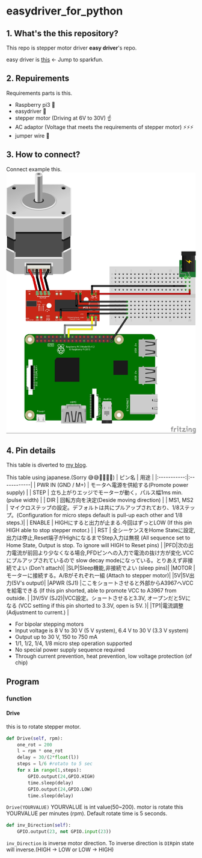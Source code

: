 # easydriver_for_python


## 1. What's the this repository?
This repo is stepper motor driver **easy driver**'s repo.

easy driver is [this](https://www.sparkfun.com/products/12779) <- Jump to sparkfun.

## 2. Repuirements
Requirements parts is this.
- Raspberry pi3 :strawberry:
- easydriver :car:
- stepper motor (Driving at 6V to 30V) :point_up:
- AC adaptor (Voltage that meets the requirements of stepper motor) :zap::zap::zap:
- jumper wire :arrows_counterclockwise:

## 3. How to connect?
Connect example this.
![connect](./pic/stp.jpg)

## 4. Pin details
This table is diverted to [my blog](http://hatobus.hatenablog.jp/entry/2017/10/31/203757).

This table using japanese.(Sorry :sweat_smile::sweat_smile::pray::pray::pray::pray:)
| ピン名 | 用途 | 
|:-----------:|:------------|
| PWR IN (GND / M+)       | モータへ電源を供給する(Promote power supply) |
| STEP     | 立ち上がりエッジでモーターが動く，パルス幅1ms min. (pulse width)    |
| DIR      | 回転方向を決定(Deside moving direction) | 
| MS1, MS2 | マイクロステップの設定。デフォルトは共にプルアップされており、1/8ステップ。(Configuration for micro steps default is pull-up each other and 1/8 steps.)|
| ENABLE | HIGHにすると出力が止まる.今回はずっとLOW (If this pin HIGH able to stop stepper motor.) | 
| RST | 全シーケンスをHome Stateに設定,出力は停止,Reset端子がHighになるまでStep入力は無視 (All sequence set to Home State, Output is stop. To ignore will HIGH to Reset pins) |
|PFD|次の出力電流が前回より少なくなる場合,PFDピンへの入力で電流の抜け方が変化.VCCにプルアップされているので slow decay modeになっている。とりあえず非接続でよい (Don't attach)|
|SLP|Sleep機能,非接続でよい (sleep pins)|
|MOTOR	|モーターに接続する。A/Bがそれぞれ一組 (Attach to stepper motor)|
|5V|5V出力(5V's output)|
|APWR (SJ1)	|ここをショートさせると外部からA3967へVCCを給電できる (If this pin shorted, able to promote VCC to A3967 from outside. |
|3V/5V (SJ2)|VCC設定。ショートさせると3.3V, オープンだと5Vになる (VCC setting if this pin shorted to 3.3V, open is 5V. )|
|TP1|電流調整 (Adjustment to current.) |

- For bipolar stepping motors
- Input voltage is 8 V to 30 V (5 V system), 6.4 V to 30 V (3.3 V system)
- Output up to 30 V, 150 to 750 mA
- 1/1, 1/2, 1/4, 1/8 micro step operation supported
- No special power supply sequence required
- Through current prevention, heat prevention, low voltage protection (of chip)

## Program
### function
#### Drive
this is to rotate stepper motor.

```rotate.py 
def Drive(self, rpm):
    one_rot = 200
    l = rpm * one_rot
    delay = 30/(2*float(l))
    steps = l/6 #rotato to 5 sec
    for x in range(1,steps):
        GPIO.output(24,GPIO.HIGH)
        time.sleep(delay)
        GPIO.output(24,GPIO.LOW)
        time.sleep(delay)
```

`Drive(YOURVALUE)` YOURVALUE is int value(50~200). motor is rotate this YOURVALUE per minutes (rpm).
Default rotate time is 5 seconds.

```rotate.py
def inv_Direction(self):
    GPIO.output(23, not GPIO.input(23))
```

`inv_Direction` is inverse motor direction. To inverse direction is `DIR`pin state will inverse.(HIGH -> LOW or LOW -> HIGH)

